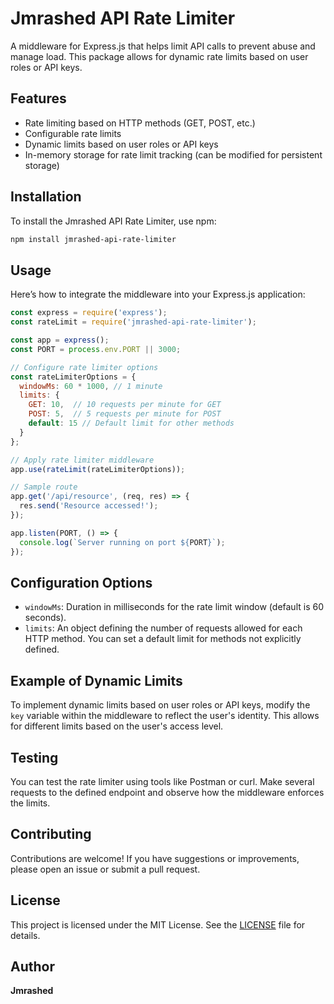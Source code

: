 # Jmrashed API Rate Limiter

A middleware for Express.js that helps limit API calls to prevent abuse and manage load. This package allows for dynamic rate limits based on user roles or API keys.

## Features

- Rate limiting based on HTTP methods (GET, POST, etc.)
- Configurable rate limits
- Dynamic limits based on user roles or API keys
- In-memory storage for rate limit tracking (can be modified for persistent storage)

## Installation

To install the Jmrashed API Rate Limiter, use npm:

```bash
npm install jmrashed-api-rate-limiter
```

## Usage

Here’s how to integrate the middleware into your Express.js application:

```javascript
const express = require('express');
const rateLimit = require('jmrashed-api-rate-limiter');

const app = express();
const PORT = process.env.PORT || 3000;

// Configure rate limiter options
const rateLimiterOptions = {
  windowMs: 60 * 1000, // 1 minute
  limits: {
    GET: 10,  // 10 requests per minute for GET
    POST: 5,  // 5 requests per minute for POST
    default: 15 // Default limit for other methods
  }
};

// Apply rate limiter middleware
app.use(rateLimit(rateLimiterOptions));

// Sample route
app.get('/api/resource', (req, res) => {
  res.send('Resource accessed!');
});

app.listen(PORT, () => {
  console.log(`Server running on port ${PORT}`);
});
```

## Configuration Options

- `windowMs`: Duration in milliseconds for the rate limit window (default is 60 seconds).
- `limits`: An object defining the number of requests allowed for each HTTP method. You can set a default limit for methods not explicitly defined.

## Example of Dynamic Limits

To implement dynamic limits based on user roles or API keys, modify the `key` variable within the middleware to reflect the user's identity. This allows for different limits based on the user's access level.

## Testing

You can test the rate limiter using tools like Postman or curl. Make several requests to the defined endpoint and observe how the middleware enforces the limits.

## Contributing

Contributions are welcome! If you have suggestions or improvements, please open an issue or submit a pull request.

## License

This project is licensed under the MIT License. See the [LICENSE](LICENSE) file for details.

## Author

**Jmrashed** 